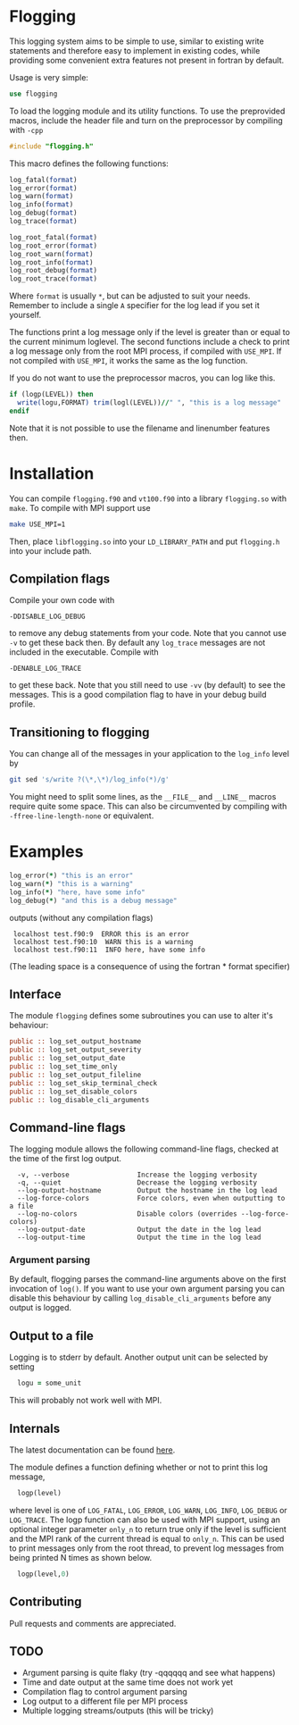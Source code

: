 # Flogging
This logging system aims to be simple to use, similar to existing write statements and therefore easy to implement in existing codes,
while providing some convenient extra features not present in fortran by default.

Usage is very simple:
```fortran
use flogging
```

To load the logging module and its utility functions.
To use the preprovided macros, include the header file and turn on the preprocessor by compiling with `-cpp`
```C
#include "flogging.h"
```
This macro defines the following functions:
```fortran
log_fatal(format)
log_error(format)
log_warn(format)
log_info(format)
log_debug(format)
log_trace(format)

log_root_fatal(format)
log_root_error(format)
log_root_warn(format)
log_root_info(format)
log_root_debug(format)
log_root_trace(format)
```
Where `format` is usually `*`, but can be adjusted to suit your needs. Remember to include a single `A` specifier for the log lead if you set it yourself.

The functions print a log message only if the level is greater than or equal to the current minimum loglevel.
The second functions include a check to print a log message only from the root MPI process, if compiled
with `USE_MPI`. If not compiled with `USE_MPI`, it works the same as the log function.

If you do not want to use the preprocessor macros, you can log like this.
```fortran
if (logp(LEVEL)) then
  write(logu,FORMAT) trim(logl(LEVEL))//" ", "this is a log message"
endif
```
Note that it is not possible to use the filename and linenumber features then.

# Installation
You can compile `flogging.f90` and `vt100.f90` into a library `flogging.so` with `make`.
To compile with MPI support use 
```bash
make USE_MPI=1
```
Then, place `libflogging.so` into your `LD_LIBRARY_PATH` and put `flogging.h` into your include path.

## Compilation flags
Compile your own code with
```
-DDISABLE_LOG_DEBUG
```
to remove any debug statements from your code. Note that you cannot use `-v` to get these back then.
By default any `log_trace` messages are not included in the executable. Compile with
```
-DENABLE_LOG_TRACE
```
to get these back. Note that you still need to use `-vv` (by default) to see the messages.
This is a good compilation flag to have in your debug build profile.

## Transitioning to flogging
You can change all of the messages in your application to the `log_info` level by
```bash
git sed 's/write ?(\*,\*)/log_info(*)/g'
```
You might need to split some lines, as the `__FILE__` and `__LINE__` macros require quite some space.
This can also be circumvented by compiling with `-ffree-line-length-none` or equivalent.

# Examples
```fortran
log_error(*) "this is an error"
log_warn(*) "this is a warning"
log_info(*) "here, have some info"
log_debug(*) "and this is a debug message"
```
outputs (without any compilation flags)
```
 localhost test.f90:9  ERROR this is an error
 localhost test.f90:10  WARN this is a warning
 localhost test.f90:11  INFO here, have some info
```
(The leading space is a consequence of using the fortran * format specifier)

## Interface
The module `flogging` defines some subroutines you can use to alter it's behaviour:
```fortran
public :: log_set_output_hostname
public :: log_set_output_severity
public :: log_set_output_date
public :: log_set_time_only
public :: log_set_output_fileline
public :: log_set_skip_terminal_check
public :: log_set_disable_colors
public :: log_disable_cli_arguments
```

## Command-line flags
The logging module allows the following command-line flags, checked at the time of the first log output.
```
  -v, --verbose                 Increase the logging verbosity
  -q, --quiet                   Decrease the logging verbosity
  --log-output-hostname         Output the hostname in the log lead
  --log-force-colors            Force colors, even when outputting to a file
  --log-no-colors               Disable colors (overrides --log-force-colors)
  --log-output-date             Output the date in the log lead
  --log-output-time             Output the time in the log lead
```

### Argument parsing
By default, flogging parses the command-line arguments above on the first invocation of `log()`.
If you want to use your own argument parsing you can disable this behaviour by calling `log_disable_cli_arguments` before any output is logged.

## Output to a file
Logging is to stderr by default. Another output unit can be selected by setting
```fortran
  logu = some_unit
```
This will probably not work well with MPI.

## Internals
The latest documentation can be found [here](http://exteris.github.io/flogging/).

The module defines a function defining whether or not to print this log message,
```fortran
  logp(level)
```
where level is one of `LOG_FATAL`, `LOG_ERROR`, `LOG_WARN`, `LOG_INFO`, `LOG_DEBUG` or `LOG_TRACE`.
The logp function can also be used with MPI support, using an optional integer parameter `only_n` to return true
only if the level is sufficient and the MPI rank of the current thread is equal to `only_n`.
This can be used to print messages only from the root thread, to prevent log messages from being printed N times as shown below.
```fortran
  logp(level,0)
```

## Contributing
Pull requests and comments are appreciated.

## TODO
- Argument parsing is quite flaky (try -qqqqqq and see what happens)
- Time and date output at the same time does not work yet
- Compilation flag to control argument parsing
- Log output to a different file per MPI process
- Multiple logging streams/outputs (this will be tricky)
